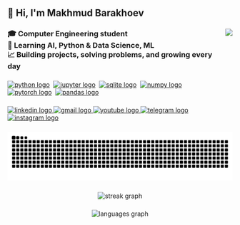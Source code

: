 <h2 align="left">👋 Hi, I'm Makhmud Barakhoev</h2>

###

<img align="right" height="180" src="https://avatars.githubusercontent.com/u/148074445?s=400&u=d784f8bf4c3a3dd4059bb60210439b8e2620be3a&v=4"  />

###

<h3 align="left">🎓 Computer Engineering student<br>🤖 Learning AI, Python & Data Science, ML<br>📈 Building projects, solving problems, and growing every day</h3>

###

<p align="left">
  <a href="#"><img src="https://cdn.jsdelivr.net/gh/devicons/devicon/icons/python/python-original.svg" height="30" width="40" alt="python logo" /></a>&nbsp;
  <a href="#"><img src="https://cdn.jsdelivr.net/gh/devicons/devicon/icons/jupyter/jupyter-original.svg" height="30" width="40" alt="jupyter logo" /></a>&nbsp;
  <a href="#"><img src="https://cdn.jsdelivr.net/gh/devicons/devicon/icons/sqlite/sqlite-original.svg" height="30" width="40" alt="sqlite logo" /></a>&nbsp;
  <a href="#"><img src="https://cdn.jsdelivr.net/gh/devicons/devicon/icons/numpy/numpy-original.svg" height="30" width="40" alt="numpy logo" /></a>&nbsp;
  <a href="#"><img src="https://cdn.jsdelivr.net/gh/devicons/devicon/icons/pytorch/pytorch-original.svg" height="30" width="40" alt="pytorch logo" /></a>&nbsp;
  <a href="#"><img src="https://cdn.jsdelivr.net/gh/devicons/devicon/icons/pandas/pandas-original.svg" height="30" width="40" alt="pandas logo" /></a>
</p>

###

<div align="left">
  <a href="https://www.linkedin.com/in/makhmud-barakhoev/" target="_blank">
    <img src="https://img.shields.io/static/v1?message=LinkedIn&logo=linkedin&label=&color=0077B5&logoColor=white&labelColor=&style=for-the-badge" height="35" alt="linkedin logo"  />
  </a>
  <a href="king.barahoev@gmail.com" target="_blank">
    <img src="https://img.shields.io/static/v1?message=Gmail&logo=gmail&label=&color=D14836&logoColor=white&labelColor=&style=for-the-badge" height="35" alt="gmail logo"  />
  </a>
  <a href="https://www.youtube.com/@nikolatesla6335" target="_blank">
    <img src="https://img.shields.io/static/v1?message=Youtube&logo=youtube&label=&color=FF0000&logoColor=white&labelColor=&style=for-the-badge" height="35" alt="youtube logo"  />
  </a>
  <a href="https://t.me/nthendd" target="_blank">
    <img src="https://img.shields.io/static/v1?message=Telegram&logo=telegram&label=&color=2CA5E0&logoColor=white&labelColor=&style=for-the-badge" height="35" alt="telegram logo"  />
  </a>
  <a href="https://instagram.com/1nthendd" target="_blank">
    <img src="https://img.shields.io/static/v1?message=Instagram&logo=instagram&label=&color=E4405F&logoColor=white&labelColor=&style=for-the-badge" height="35" alt="instagram logo"  />
  </a>
</div>

###

<img src="https://raw.githubusercontent.com/1nthendd/1nthendd/output/snake.svg" alt="Snake animation" />

###

<div align="center">
  <img src="https://streak-stats.demolab.com?user=1nthendd&locale=en&mode=weekly&theme=github_dark&hide_border=true&border_radius=5" height="300" width="540" alt="streak graph"  />
</div>

###

<div align="center">
  <img src="https://github-readme-stats.vercel.app/api/top-langs?username=1nthendd&locale=en&hide_title=true&layout=compact&card_width=420&langs_count=5&theme=github_dark&hide_border=true" height="180" alt="languages graph"  />
</div>

###
